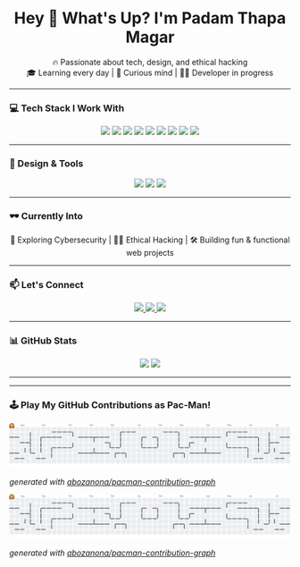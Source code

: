 <h1 align="center">Hey 👋 What's Up? I'm Padam Thapa Magar</h1>

<p align="center">
  🔥 Passionate about tech, design, and ethical hacking<br/>
  🎓 Learning every day | 🧠 Curious mind | 👨‍💻 Developer in progress
</p>

---

### 💻 Tech Stack I Work With

<div align="center">
  <img src="https://skillicons.dev/icons?i=c" height="50" />
  <img src="https://skillicons.dev/icons?i=cpp" height="50" />
  <img src="https://skillicons.dev/icons?i=cs" height="50" />
  <img src="https://skillicons.dev/icons?i=html" height="50" />
  <img src="https://skillicons.dev/icons?i=css" height="50" />
  <img src="https://skillicons.dev/icons?i=js" height="50" />
  <img src="https://skillicons.dev/icons?i=java" height="50" />
  <img src="https://skillicons.dev/icons?i=php" height="50" />
  <img src="https://skillicons.dev/icons?i=python" height="50" />
</div>

---

### 🎨 Design & Tools

<div align="center">
  <img src="https://skillicons.dev/icons?i=figma" height="50" />
  <img src="https://cdn.jsdelivr.net/gh/devicons/devicon/icons/photoshop/photoshop-plain.svg" height="50" />
  <img src="https://cdn.jsdelivr.net/gh/devicons/devicon/icons/illustrator/illustrator-plain.svg" height="50" />
</div>

---

### 🕶️ Currently Into

<div align="center">
  <p>🚀 Exploring Cybersecurity | 🕵️‍♂️ Ethical Hacking | 🛠️ Building fun & functional web projects</p>
</div>

---

### 📫 Let's Connect

<div align="center">
  <a href="https://linkedin.com/in/YOUR_LINK_HERE">
    <img src="https://img.shields.io/static/v1?message=LinkedIn&logo=linkedin&label=&color=0077B5&logoColor=white&style=for-the-badge" height="25" />
  </a>
  <a href="https://twitter.com/YOUR_LINK_HERE">
    <img src="https://img.shields.io/static/v1?message=Twitter&logo=twitter&label=&color=1DA1F2&logoColor=white&style=for-the-badge" height="25" />
  </a>
  <a href="https://discord.com/users/YOUR_ID_HERE">
    <img src="https://img.shields.io/static/v1?message=Discord&logo=discord&label=&color=7289DA&logoColor=white&style=for-the-badge" height="25" />
  </a>
</div>

---

### 📊 GitHub Stats

<div align="center">
  <img src="https://streak-stats.demolab.com?user=PadamTMagar&theme=dracula&hide_border=false" height="150" />
  <img src="https://github-profile-trophy.vercel.app/?username=PadamTMagar&theme=dracula&row=1&no-frame=true" height="150" />
</div>

---

---

### 🕹️ Play My GitHub Contributions as Pac-Man!

<picture>
  <source media="(prefers-color-scheme: dark)" srcset="https://raw.githubusercontent.com/PadamTMagar/PadamTMagar/output/pacman-contribution-graph-dark.svg">
  <source media="(prefers-color-scheme: light)" srcset="https://raw.githubusercontent.com/PadamTMagar/PadamTMagar/output/pacman-contribution-graph.svg">
  <img alt="pacman contribution graph" src="https://raw.githubusercontent.com/PadamTMagar/PadamTMagar/output/pacman-contribution-graph.svg">
</picture>

_generated with [abozanona/pacman-contribution-graph](https://abozanona.github.io/pacman-contribution-graph/)_


<picture>
  <source media="(prefers-color-scheme: dark)" srcset="https://raw.githubusercontent.com/PadamTMagar/PadamTMagar/output/pacman-contribution-graph-dark.svg">
  <source media="(prefers-color-scheme: light)" srcset="https://raw.githubusercontent.com/PadamTMagar/PadamTMagar/output/pacman-contribution-graph.svg">
  <img alt="pacman contribution graph" src="https://raw.githubusercontent.com/PadamTMagar/PadamTMagar/output/pacman-contribution-graph.svg">
</picture>

_generated with [abozanona/pacman-contribution-graph](https://abozanona.github.io/pacman-contribution-graph/)_

